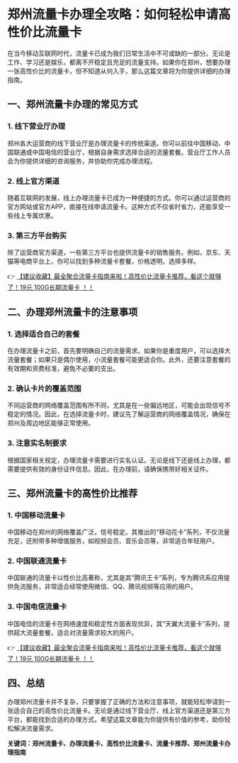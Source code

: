 # 郑州流量卡办理全攻略：如何轻松申请高性价比流量卡

在当今移动互联网时代，流量卡已成为我们日常生活中不可或缺的一部分。无论是工作、学习还是娱乐，都离不开稳定且充足的流量支持。如果你在郑州，想要办理一张高性价比的流量卡，但不知道从何入手，那么这篇文章将为你提供详细的办理指南。

## 一、郑州流量卡办理的常见方式

### 1. 线下营业厅办理
郑州各大运营商的线下营业厅是办理流量卡的传统渠道。你可以前往中国移动、中国联通或中国电信的营业厅，根据自身需求选择合适的流量套餐。营业厅工作人员会为你提供详细的咨询服务，并协助你完成办理流程。

### 2. 线上官方渠道
随着互联网的发展，线上办理流量卡已成为一种便捷的方式。你可以通过运营商的官方网站或官方APP，直接在线申请流量卡。这种方式不仅省时省力，还能享受一些线上专属优惠。

### 3. 第三方平台购买
除了运营商官方渠道，一些第三方平台也提供流量卡的销售服务。例如，京东、天猫等电商平台上，你可以找到多种流量卡套餐，价格透明，选择多样。

👉 [【建议收藏】最全聚合流量卡指南来啦！高性价比流量卡推荐，看这个就够了！19元 100G长期流量卡 ！！](https://bit.ly/Liuliangka)

## 二、办理郑州流量卡的注意事项

### 1. 选择适合自己的套餐
在办理流量卡之前，首先要明确自己的流量需求。如果你是重度用户，可以选择大流量套餐；如果只是偶尔使用，小流量套餐可能更适合你。此外，还要注意套餐的有效期和资费标准，避免不必要的支出。

### 2. 确认卡片的覆盖范围
不同运营商的网络覆盖范围有所不同，尤其是在一些偏远地区，可能会出现信号不稳定的情况。因此，在选择流量卡时，建议先了解运营商的网络覆盖情况，确保在郑州及周边地区能够正常使用。

### 3. 注意实名制要求
根据国家相关规定，办理流量卡需要进行实名认证。无论是线下还是线上办理，都需要提供有效的身份证件信息。因此，在办理前，请确保携带好相关证件。

## 三、郑州流量卡的高性价比推荐

### 1. 中国移动流量卡
中国移动在郑州的网络覆盖广泛，信号稳定。其推出的“移动花卡”系列，不仅流量充足，还附带多种增值服务，如视频会员、音乐会员等，非常适合年轻用户。

### 2. 中国联通流量卡
中国联通的流量卡以性价比高著称，尤其是其“腾讯王卡”系列，专为腾讯系应用提供免流服务，非常适合经常使用微信、QQ、腾讯视频等应用的用户。

### 3. 中国电信流量卡
中国电信的流量卡在网络速度和稳定性方面表现优异，其“天翼大流量卡”系列，提供超大流量套餐，适合对流量需求较大的用户。

👉 [【建议收藏】最全聚合流量卡指南来啦！高性价比流量卡推荐，看这个就够了！19元 100G长期流量卡 ！！](https://bit.ly/Liuliangka)

## 四、总结

办理郑州流量卡并不复杂，只要掌握了正确的方法和注意事项，就能轻松申请到一张适合自己的高性价比流量卡。无论是通过线下营业厅、线上官方渠道还是第三方平台，都能找到合适的办理方式。希望这篇文章能为你提供有价值的参考，助你轻松解决流量需求。

**关键词：郑州流量卡、办理流量卡、高性价比流量卡、流量卡推荐、郑州流量卡办理指南**